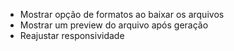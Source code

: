 - Mostrar opção de formatos ao baixar os arquivos
- Mostrar um preview do arquivo após geração
- Reajustar responsividade